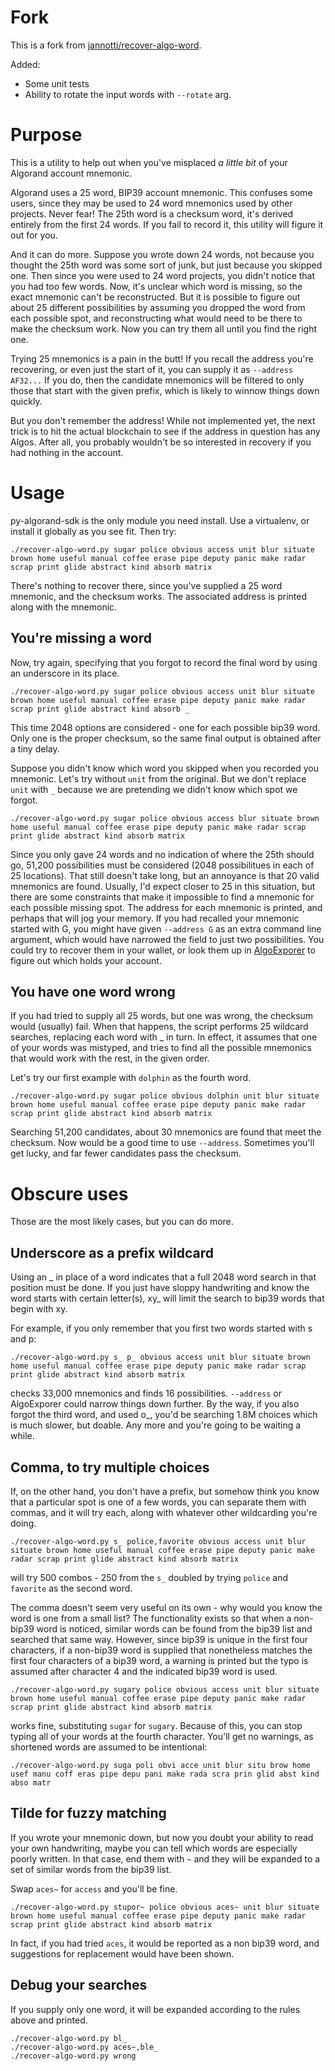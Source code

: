 # Fork 
This is a fork from [jannotti/recover-algo-word](https://github.com/jannotti/recover-algo-word).

Added:
* Some unit tests 
* Ability to rotate the input words with `--rotate` arg.

# Purpose

This is a utility to help out when you've misplaced _a little bit_ of
your Algorand account mnemonic.

Algorand uses a 25 word, BIP39 account mnemonic.  This confuses some
users, since they may be used to 24 word mnemonics used by other
projects.  Never fear! The 25th word is a checksum word, it's derived
entirely from the first 24 words. If you fail to record it, this
utility will figure it out for you.

And it can do more. Suppose you wrote down 24 words, not because you
thought the 25th word was some sort of junk, but just because you
skipped one.  Then since you were used to 24 word projects, you didn't
notice that you had too few words.  Now, it's unclear which word is
missing, so the exact mnemonic can't be reconstructed. But it is
possible to figure out about 25 different possibilities by assuming
you dropped the word from each possible spot, and reconstructing what
would need to be there to make the checksum work.  Now you can try
them all until you find the right one.

Trying 25 mnemonics is a pain in the butt!  If you recall the address
you're recovering, or even just the start of it, you can supply it as
`--address AF32...` If you do, then the candidate mnemonics will be
filtered to only those that start with the given prefix, which is
likely to winnow things down quickly.

But you don't remember the address! While not implemented yet, the
next trick is to hit the actual blockchain to see if the address in
question has any Algos.  After all, you probably wouldn't be so
interested in recovery if you had nothing in the account.

# Usage

py-algorand-sdk is the only module you need install.  Use a
virtualenv, or install it globally as you see fit. Then try:

```
./recover-algo-word.py sugar police obvious access unit blur situate brown home useful manual coffee erase pipe deputy panic make radar scrap print glide abstract kind absorb matrix
```

There's nothing to recover there, since you've supplied a 25 word
mnemonic, and the checksum works. The associated address is printed
along with the mnemonic.

## You're missing a word

Now, try again, specifying that you forgot to record the final word by
using an underscore in its place.

```
./recover-algo-word.py sugar police obvious access unit blur situate brown home useful manual coffee erase pipe deputy panic make radar scrap print glide abstract kind absorb _
```

This time 2048 options are considered - one for each possible bip39
word. Only one is the proper checksum, so the same final output is
obtained after a tiny delay.

Suppose you didn't know which word you skipped when you recorded you
mnemonic.  Let's try without `unit` from the original. But we don't
replace `unit` with `_` because we are pretending we didn't know which
spot we forgot.

```
./recover-algo-word.py sugar police obvious access blur situate brown home useful manual coffee erase pipe deputy panic make radar scrap print glide abstract kind absorb matrix
```

Since you only gave 24 words and no indication of where the 25th
should go, 51,200 possibilities must be considered (2048 possibilitues
in each of 25 locations).  That still doesn't take long, but an
annoyance is that 20 valid mnemonics are found. Usually, I'd expect
closer to 25 in this situation, but there are some constraints that
make it impossible to find a mnemonic for each possible missing
spot. The address for each mnemonic is printed, and perhaps that will
jog your memory.  If you had recalled your mnemonic started with G,
you might have given `--address G` as an extra command line argument,
which would have narrowed the field to just two possibilities. You
could try to recover them in your wallet, or look them up in
[AlgoExporer](https://algoexplorer.io/) to figure out which holds your
account.

## You have one word wrong

If you had tried to supply all 25 words, but one was wrong, the
checksum would (usually) fail.  When that happens, the script performs
25 wildcard searches, replacing each word with _ in turn.  In effect,
it assumes that one of your words was mistyped, and tries to find all
the possible mnemonics that would work with the rest, in the given
order.

Let's try our first example with `dolphin` as the fourth word.

```
./recover-algo-word.py sugar police obvious dolphin unit blur situate brown home useful manual coffee erase pipe deputy panic make radar scrap print glide abstract kind absorb matrix
```

Searching 51,200 candidates, about 30 mnemonics are found that meet the
checksum.  Now would be a good time to use `--address`.  Sometimes
you'll get lucky, and far fewer candidates pass the checksum.

# Obscure uses

Those are the most likely cases, but you can do more.

## Underscore as a prefix wildcard

Using an _ in place of a word indicates that a full 2048 word search
in that position must be done.  If you just have sloppy handwriting
and know the word starts with certain letter(s), xy_ will limit the
search to bip39 words that begin with xy.

For example, if you only remember that you first two words started
with s and p:

```
./recover-algo-word.py s_ p_ obvious access unit blur situate brown home useful manual coffee erase pipe deputy panic make radar scrap print glide abstract kind absorb matrix
```

checks 33,000 mnemonics and finds 16 possibilities. `--address` or
AlgoExporer could narrow things down further.  By the way, if you also
forgot the third word, and used o_, you'd be searching 1.8M choices
which is much slower, but doable.  Any more and you're going to be
waiting a while.

## Comma, to try multiple choices

If, on the other hand, you don't have a prefix, but somehow think you
know that a particular spot is one of a few words, you can separate
them with commas, and it will try each, along with whatever other
wildcarding you're doing.

```
./recover-algo-word.py s_ police,favorite obvious access unit blur situate brown home useful manual coffee erase pipe deputy panic make radar scrap print glide abstract kind absorb matrix
```

will try 500 combos - 250 from the `s_` doubled by trying `police` and
`favorite` as the second word.


The comma doesn't seem very useful on its own - why would you know the
word is one from a small list?  The functionality exists so that when
a non-bip39 word is noticed, similar words can be found from the bip39
list and searched that same way. However, since bip39 is unique in the
first four characters, if a non-bip39 word is supplied that
nonetheless matches the first four characters of a bip39 word, a
warning is printed but the typo is assumed after character 4 and the
indicated bip39 word is used.

```
./recover-algo-word.py sugary police obvious access unit blur situate brown home useful manual coffee erase pipe deputy panic make radar scrap print glide abstract kind absorb matrix
```

works fine, substituting `sugar` for `sugary`.  Because of this, you
can stop typing all of your words at the fourth character. You'll get no
warnings, as shortened words are assumed to be intentional:

```
./recover-algo-word.py suga poli obvi acce unit blur situ brow home usef manu coff eras pipe depu pani make rada scra prin glid abst kind abso matr
```

## Tilde for fuzzy matching

If you wrote your mnemonic down, but now you doubt your ability to
read your own handwriting, maybe you can tell which words are
especially poorly written.  In that case, end them with `~` and they
will be expanded to a set of similar words from the bip39 list.

Swap `aces~` for `access` and you'll be fine.

```
./recover-algo-word.py stupor~ police obvious aces~ unit blur situate brown home useful manual coffee erase pipe deputy panic make radar scrap print glide abstract kind absorb matrix
```

In fact, if you had tried `aces`, it would be reported as a non bip39
word, and suggestions for replacement would have been shown.

## Debug your searches

If you supply only one word, it will be expanded according to the
rules above and printed.

```
./recover-algo-word.py bl_
./recover-algo-word.py aces~,ble_
./recover-algo-word.py wrong
```
